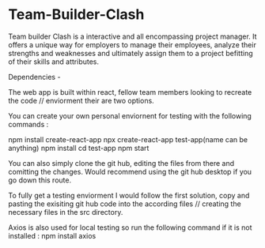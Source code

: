 # Team-Builder-Clash

Team builder Clash is a interactive and all encompassing project manager. It offers a unique way for employers to manage their employees, analyze their strengths and weaknesses and ultimately assign them to a project befitting of their skills and attributes. 

Dependencies - 

The web app is built within react, fellow team members looking to recreate the code // enviorment their are two options. 

You can create your own personal enviornent for testing with the following commands : 

npm install create-react-app
npx create-react-app test-app(name can be anything)
npm install
cd test-app
npm start

You can also simply clone the git hub, editing the files from there and comitting the changes. Would recommend using the git hub desktop if you go down this route. 

To fully get a testing enviorment I would follow the first solution, copy and pasting the exisiting git hub code into the according files // creating the necessary files in the src directory. 

Axios is also used for local testing so run the following command if it is not installed : 
npm install axios
